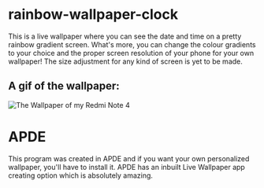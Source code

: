 # rainbow-wallpaper-clock
This is a live wallpaper where you can see the date and time on a pretty rainbow gradient screen. What's more, you can change the colour gradients to your choice and the proper screen resolution of your phone for your own wallpaper! The size adjustment for any kind of screen is yet to be made.

<h2>A gif of the wallpaper:</h2>

![The Wallpaper of my Redmi Note 4](/live-wallpaper/rainbow-wallpaper.gif)

<h1>APDE</h1>
This program was created in APDE and if you want your own personalized wallpaper, you'll have to install it. APDE has an inbuilt Live Wallpaper app creating option which is absolutely amazing.


